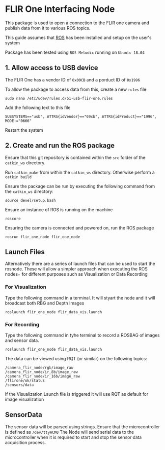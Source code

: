 # FLIR One Interfacing Node

This package is used to open a connection to the FLIR one camera and publish data from it to various ROS topics.

This guide assumes that [ROS](https://www.ros.org/) has been installed and setup on the user's system

Package has been tested using `ROS Melodic` running on `Ubuntu 18.04`

## 1. Allow access to USB device

The FLIR One has a vendor ID of `0x09CB` and a porduct ID of `0x1996`

To allow the package to access data from this, create a new `rules` file

```
sudo nano /etc/udev/rules.d/51-usb-flir-one.rules
```

Add the following text to this file

```
SUBSYSTEMS=="usb", ATTRS{idVendor}=="09cb", ATTRS{idProduct}=="1996", MODE:="0666"
```

Restart the system

## 2. Create and run the ROS package

Ensure that this git repository is contained within the `src` folder of the `catkin_ws` directory.

Run `catkin_make` from within the `catkin_ws` directory. Otherwise perform a `catkin build`

Ensure the package can be run by executing the following command from the `catkin_ws` directory:

```
source devel/setup.bash
```

Ensure an instance of ROS is running on the machine

```
roscore
```

Ensuring the camera is connected and powered on, run the ROS package

```
rosrun flir_one_node flir_one_node
```
## Launch Files

Alternatively there are a series of launch files that can be used to start the rosnode. These will allow a simpler approach when executing the ROS nodes= for different purposes such as Visualization or Data Recording

### For Visualization 

Type the following command in a terminal. It will styart the node and it will broadcast both RBG and Depth Images

```
roslaunch flir_one_node flir_data_vis.launch
```

### For Recording
 
 Type the following command in tyhe terminal to record a ROSBAG of images and sensor data.
 
```
roslaunch flir_one_node flir_data_vis.launch
```


The data can be viewed using RQT (or similar) on the following topics:

```
/camera_flir_node/rgb/image_raw
/camera_flir_node/ir_8b/image_raw
/camera_flir_node/ir_16b/image_raw
/flirone/ok/status 
/sensors/data
```

If the Visualization Launch file is triggered it will use RQT as default for image visualization


## SensorData

The sensor data will be parsed using strings. 
Ensure that the microcontroller is defined as `/dev/ttyACM0`
The Node will send serial data to the microcontroller when it  is required to start and stop the sensor data acquisition process.
